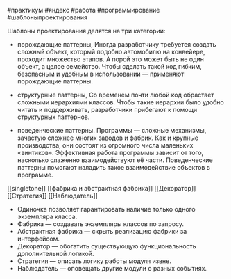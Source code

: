 #практикум #яндекс #работа #программирование  #шаблоныпроектирования


Шаблоны проектирования делятся на три категории:

- порождающие паттерны,
Иногда разработчику требуется создать сложный объект, который подобно автомобилю на конвейере, проходит множество этапов. А порой это может быть не один объект, а целое семейство. Чтобы сделать такой код гибким, безопасным и удобным в использовании — применяют порождающие паттерны.

- структурные паттерны,
Со временем почти любой код обрастает сложными иерархиями классов. Чтобы такие иерархии было удобно читать и поддерживать, разработчики прибегают к помощи структурных паттернов.

- поведенческие паттерны.
Программы — сложные механизмы, зачастую сложнее многих заводов и фабрик. Как и крупные производства, они состоят из огромного числа маленьких «винтиков». Эффективная работа программы зависит от того, насколько слаженно взаимодействуют её части. Поведенческие паттерны помогают наладить такое взаимодействие объектов в программе.

[[singletone]]
[[фабрика и абстрактная фабрика]]
[[Декоратор]]
[[Стратегия]]
[[Наблюдатель]]
- Одиночка позволяет гарантировать наличие только одного экземпляра класса.
- Фабрика — создавать экземпляры классов по запросу.
- Абстрактная фабрика — скрыть реализацию фабрики за интерфейсом.
- Декоратор — обогатить существующую функциональность дополнительной логикой.
- Стратегия — описать логику работы модуля извне.
- Наблюдатель — оповещать другие модули о разных событиях.